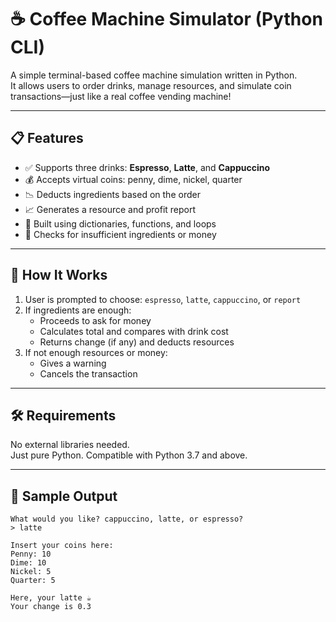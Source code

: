 # ☕ Coffee Machine Simulator (Python CLI)

A simple terminal-based coffee machine simulation written in Python.  
It allows users to order drinks, manage resources, and simulate coin transactions—just like a real coffee vending machine!

---

## 📋 Features

- ✅ Supports three drinks: **Espresso**, **Latte**, and **Cappuccino**
- 💰 Accepts virtual coins: penny, dime, nickel, quarter
- 📉 Deducts ingredients based on the order
- 📈 Generates a resource and profit report
- 🧠 Built using dictionaries, functions, and loops
- 🚨 Checks for insufficient ingredients or money

---

## 🧪 How It Works

1. User is prompted to choose: `espresso`, `latte`, `cappuccino`, or `report`
2. If ingredients are enough:
   - Proceeds to ask for money
   - Calculates total and compares with drink cost
   - Returns change (if any) and deducts resources
3. If not enough resources or money:
   - Gives a warning
   - Cancels the transaction

---

## 🛠️ Requirements

No external libraries needed.  
Just pure Python. Compatible with Python 3.7 and above.

---

## 🧾 Sample Output

```shell
What would you like? cappuccino, latte, or espresso?
> latte

Insert your coins here:
Penny: 10
Dime: 10
Nickel: 5
Quarter: 5

Here, your latte ☕
Your change is 0.3
